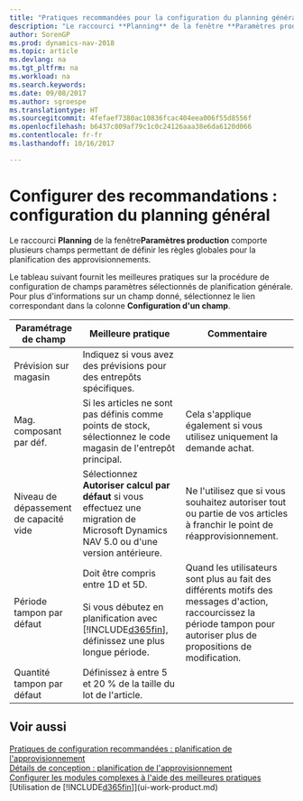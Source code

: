 ```yaml
---
title: "Pratiques recommandées pour la configuration du planning général"
description: "Le raccourci **Planning** de la fenêtre **Paramètres production** comporte plusieurs champs permettant de définir les règles globales pour la planification des approvisionnements."
author: SorenGP
ms.prod: dynamics-nav-2018
ms.topic: article
ms.devlang: na
ms.tgt_pltfrm: na
ms.workload: na
ms.search.keywords: 
ms.date: 09/08/2017
ms.author: sgroespe
ms.translationtype: HT
ms.sourcegitcommit: 4fefaef7380ac10836fcac404eea006f55d8556f
ms.openlocfilehash: b6437c809af79c1c0c24126aaa38e6da6120d066
ms.contentlocale: fr-fr
ms.lasthandoff: 10/16/2017

---
```

# <a name="setup-best-practices-global-planning-setup"></a>Configurer des recommandations : configuration du planning général
Le raccourci **Planning** de la fenêtre**Paramètres production** comporte plusieurs champs permettant de définir les règles globales pour la planification des approvisionnements.  

 Le tableau suivant fournit les meilleures pratiques sur la procédure de configuration de champs paramètres sélectionnés de planification générale. Pour plus d'informations sur un champ donné, sélectionnez le lien correspondant dans la colonne **Configuration d'un champ**.  

|Paramétrage de champ|Meilleure pratique|Commentaire|  
|-----------------|-------------------|-------------|  
|Prévision sur magasin|Indiquez si vous avez des prévisions pour des entrepôts spécifiques.||  
|Mag. composant par déf.|Si les articles ne sont pas définis comme points de stock, sélectionnez le code magasin de l'entrepôt principal.|Cela s'applique également si vous utilisez uniquement la demande achat.|  
|Niveau de dépassement de capacité vide|Sélectionnez **Autoriser calcul par défaut** si vous effectuez une migration de Microsoft Dynamics NAV 5.0 ou d'une version antérieure.|Ne l'utilisez que si vous souhaitez autoriser tout ou partie de vos articles à franchir le point de réapprovisionnement.|  
|Période tampon par défaut|Doit être compris entre 1D et 5D.<br /><br /> Si vous débutez en planification avec [!INCLUDE[d365fin](includes/d365fin_md.md)], définissez une plus longue période.|Quand les utilisateurs sont plus au fait des différents motifs des messages d'action, raccourcissez la période tampon pour autoriser plus de propositions de modification.|  
|Quantité tampon par défaut|Définissez à entre 5 et 20 % de la taille du lot de l'article.||  

## <a name="see-also"></a>Voir aussi  
 [Pratiques de configuration recommandées : planification de l'approvisionnement](setup-best-practices-supply-planning.md)   
 [Détails de conception : planification de l'approvisionnement](design-details-supply-planning.md)   
 [Configurer les modules complexes à l'aide des meilleures pratiques](set-up-complex-application-areas-using-best-practices.md)  
 [Utilisation de [!INCLUDE[d365fin](includes/d365fin_md.md)]](ui-work-product.md)

